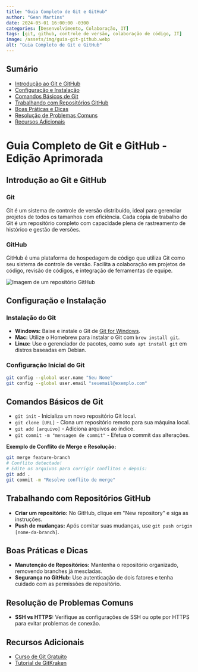 ```yaml
---
title: "Guia Completo de Git e GitHub"
author: "Gean Martins"
date: 2024-05-01 16:00:00 -0300
categories: [Desenvolvimento, Colaboração, IT]
tags: [git, github, controle de versão, colaboração de código, IT]
image: /assets/img/guia-git-github.webp
alt: "Guia Completo de Git e GitHub"
---
```


## Sumário
- [Introdução ao Git e GitHub](#introdução-ao-git-e-github)
- [Configuração e Instalação](#configuração-e-instalação)
- [Comandos Básicos de Git](#comandos-básicos-de-git)
- [Trabalhando com Repositórios GitHub](#trabalhando-com-repositórios-github)
- [Boas Práticas e Dicas](#boas-práticas-e-dicas)
- [Resolução de Problemas Comuns](#resolução-de-problemas-comuns)
- [Recursos Adicionais](#recursos-adicionais)

# Guia Completo de Git e GitHub - Edição Aprimorada

## Introdução ao Git e GitHub

### Git
Git é um sistema de controle de versão distribuído, ideal para gerenciar projetos de todos os tamanhos com eficiência. Cada cópia de trabalho do Git é um repositório completo com capacidade plena de rastreamento de histórico e gestão de versões.

### GitHub
GitHub é uma plataforma de hospedagem de código que utiliza Git como seu sistema de controle de versão. Facilita a colaboração em projetos de código, revisão de códigos, e integração de ferramentas de equipe.

![Imagem de um repositório GitHub](https://upload.wikimedia.org/wikipedia/commons/c/c2/GitHub_Invertocat_Logo.svg)

## Configuração e Instalação

### Instalação do Git
- **Windows:** Baixe e instale o Git de [Git for Windows](https://git-scm.com/download/win).
- **Mac:** Utilize o Homebrew para instalar o Git com `brew install git`.
- **Linux:** Use o gerenciador de pacotes, como `sudo apt install git` em distros baseadas em Debian.

### Configuração Inicial do Git
```bash
git config --global user.name "Seu Nome"
git config --global user.email "seuemail@exemplo.com"
```

## Comandos Básicos de Git

- `git init` - Inicializa um novo repositório Git local.
- `git clone [URL]` - Clona um repositório remoto para sua máquina local.
- `git add [arquivo]` - Adiciona arquivos ao índice.
- `git commit -m "mensagem de commit"` - Efetua o commit das alterações.

**Exemplo de Conflito de Merge e Resolução:**
```bash
git merge feature-branch
# Conflito detectado!
# Edite os arquivos para corrigir conflitos e depois:
git add .
git commit -m "Resolve conflito de merge"
```

## Trabalhando com Repositórios GitHub

- **Criar um repositório:** No GitHub, clique em "New repository" e siga as instruções.
- **Push de mudanças:** Após comitar suas mudanças, use `git push origin [nome-da-branch]`.

## Boas Práticas e Dicas

- **Manutenção de Repositórios:** Mantenha o repositório organizado, removendo branches já mescladas.
- **Segurança no GitHub:** Use autenticação de dois fatores e tenha cuidado com as permissões de repositório.

## Resolução de Problemas Comuns

- **SSH vs HTTPS:** Verifique as configurações de SSH ou opte por HTTPS para evitar problemas de conexão.

## Recursos Adicionais

- [Curso de Git Gratuito](URL_para_curso_de_git)
- [Tutorial de GitKraken](URL_para_tutorial_de_GitKraken)